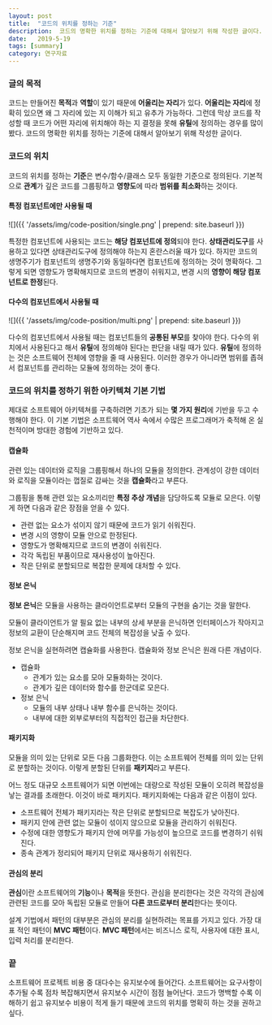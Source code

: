 ```yaml
---
layout: post
title:  "코드의 위치를 정하는 기준"
description:  코드의 명확한 위치를 정하는 기준에 대해서 알아보기 위해 작성한 글이다.
date:   2019-5-19
tags: [summary]
category: 연구자료
---
```

### 글의 목적
코드는 만들어진 **목적**과 **역할**이 있기 때문에 **어울리는 자리**가 있다.
**어울리는 자리**에 정확히 있으면 왜 그 자리에 있는 지 이해가 되고 유추가 가능하다.
그런데 막상 코드를 작성할 때 코드가 어떤 자리에 위치해야 하는 지 결정을 못해
**유틸**에 정의하는 경우를 많이 봤다.
코드의 명확한 위치를 정하는 기준에 대해서 알아보기 위해 작성한 글이다.

### 코드의 위치
코드의 위치를 정하는 **기준**은 변수/함수/클래스 모두 동일한 기준으로 정의된다.
기본적으로 **관계**가 깊은 코드를 그룹핑하고 **영향도**에 따라 **범위를 최소화**하는 것이다.

#### 특정 컴포넌트에만 사용될 때
![]({{ '/assets/img/code-position/single.png' | prepend: site.baseurl }})

특정한 컴포넌트에 사용되는 코드는 **해당 컴포넌트에 정의**되야 한다.
**상태관리도구**를 사용하고 있다면 상태관리도구에 정의해야 하는지 혼란스러울 때가 있다.
하지만 코드의 생명주기가 컴포넌트의 생명주기와 동일하다면 컴포넌트에 정의하는 것이 명확하다.
그렇게 되면 영향도가 명확해지므로 코드의 변경이 쉬워지고, 변경 시의 **영향이 해당 컴포넌트로 한정**된다.

#### 다수의 컴포넌트에서 사용될 때
![]({{ '/assets/img/code-position/multi.png' | prepend: site.baseurl }})

다수의 컴포넌트에서 사용될 때는 컴포넌트들의 **공통된 부모**를 찾아야 한다.
다수의 위치에서 사용된다고 해서 **유틸**에 정의해야 된다는 판단을 내릴 때가 있다.
**유틸**에 정의하는 것은 소프트웨어 전체에 영향을 줄 때 사용된다.
이러한 경우가 아니라면 범위를 좁혀서 컴포넌트를 관리하는 모듈에 정의하는 것이 좋다.

### 코드의 위치를 정하기 위한 아키텍쳐 기본 기법
제대로 소프트웨어 아키텍쳐를 구축하려면 기초가 되는 **몇 가지 원리**에 기반을 두고 수행해야 한다. 이 기본 기법은 소프트웨어 역사 속에서 수많은 프로그래머가 축적해 온 실천적이며 방대한 경험에 기반하고 있다.

#### 캡슐화
관련 있는 데이터와 로직을 그룹핑해서 하나의 모듈을 정의한다. 관계성이 강한 데이터와 로직을 모듈이라는 껍질로 감싸는 것을 **캡슐화**라고 부른다.

그룹핑을 통해 관련 있는 요소끼리만 **특정 추상 개념**을 담당하도록 모듈로 모은다. 이렇게 하면 다음과 같은 장점을 얻을 수 있다.
- 관련 없는 요소가 섞이지 않기 때문에 코드가 읽기 쉬워진다.
- 변경 시의 영향이 모듈 안으로 한정된다.
- 영향도가 명확해지므로 코드의 변경이 쉬워진다.
- 각각 독립된 부품이므로 재사용성이 높아진다.
- 작은 단위로 분할되므로 복잡한 문제에 대처할 수 있다.

#### 정보 은닉
**정보 은닉**은 모듈을 사용하는 클라이언트로부터 모듈의 구현을 숨기는 것을 말한다.

모듈이 클라이언트가 알 필요 없는 내부의 상세 부분을 은닉하면 인터페이스가 작아지고 정보의 교환이 단순해지며 코드 전체의 복잡성을 낮출 수 있다.

정보 은닉을 실현하려면 캡슐화를 사용한다. 캡슐화와 정보 은닉은 원래 다른 개념이다.
- 캡슐화
  - 관계가 있는 요소를 모아 모듈화하는 것이다.
  - 관계가 깊은 데이터와 함수를 한군데로 모은다.
- 정보 은닉
  - 모듈의 내부 상태나 내부 함수를 은닉하는 것이다.
  - 내부에 대한 외부로부터의 직접적인 접근을 차단한다.

#### 패키지화
모듈을 의미 있는 단위로 모든 다음 그룹화한다. 이는 소프트웨어 전체를 의미 있는 단위로 분할하는 것이다. 이렇게 분할된 단위를 **패키지**라고 부른다.

어느 정도 대규모 소프트웨어가 되면 이번에는 대량으로 작성된 모듈이 오히려 복잡성을 낳는 결과를 초래한다.
이것이 바로 패키지다. 패키지화에는 다음과 같은 이점이 있다.
- 소프트웨어 전체가 패키지라는 작은 단위로 분할되므로 복잡도가 낮아진다.
- 패키지 안에 관련 없는 모듈이 섞이지 않으므로 모듈을 관리하기 쉬워진다.
- 수정에 대한 영향도가 패키지 안에 머무를 가능성이 높으므로 코드를 변경하기 쉬워진다.
- 종속 관계가 정리되어 패키지 단위로 재사용하기 쉬워진다.

#### 관심의 분리
**관심**이란 소프트웨어의 **기능**이나 **목적**을 뜻한다. 관심을 분리한다는 것은 각각의 관심에 관련된 코드를 모아 독립된 모듈로 만들어 **다른 코드로부터 분리**한다는 뜻이다.

설계 기법에서 패턴의 대부분은 관심의 분리를 실현하려는 목표를 가지고 있다. 가장 대표 적인 패턴이 **MVC 패턴**이다.
**MVC 패턴**에서는 비즈니스 로직, 사용자에 대한 표시, 입력 처리를 분리한다.

### 끝
소프트웨어 프로젝트 비용 중 대다수는 유지보수에 들어간다.
소프트웨어는 요구사항이 추가될 수록 점차 복잡해지면서 유지보수 시간이 점점 늘어난다.
코드가 명백할 수록 이해하기 쉽고 유지보수 비용이 적게 들기 때문에
코드의 위치를 명확히 하는 것을 권하고 싶다.